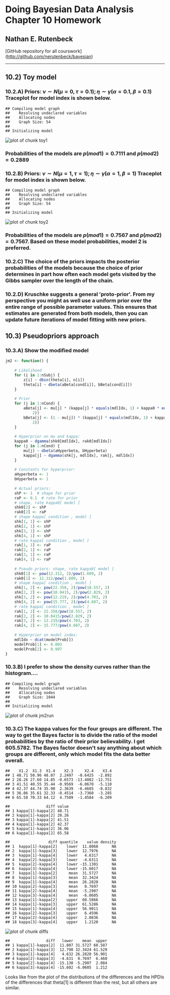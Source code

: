 Doing Bayesian Data Analysis
Chapter 10 Homework
========================================================

## Nathan E. Rutenbeck

[GitHub repository for all courswork] (http://github.com/nerutenbeck/bayesian)

--------------------------------------------------------




## 10.2) Toy model

### 10.2.A) Priors: $\nu \sim N(\mu=0, \tau=0.1); \eta \sim \gamma(\alpha=0.1, \beta=0.1)$ Traceplot for model index is shown below.


```
## Compiling model graph
##    Resolving undeclared variables
##    Allocating nodes
##    Graph Size: 54
## 
## Initializing model
```

![plot of chunk toy1](figure/toy1.png) 


### Probabilities of the models are $p(mod1) = 0.7111$ and $p(mod2) = 0.2889$

### 10.2.B) Priors: $\nu \sim N(\mu=1, \tau=1); \eta \sim \gamma(\alpha=1, \beta=1)$ Traceplot for model index is shown below.


```
## Compiling model graph
##    Resolving undeclared variables
##    Allocating nodes
##    Graph Size: 54
## 
## Initializing model
```

![plot of chunk toy2](figure/toy2.png) 


### Probabilities of the models are $p(mod1) = 0.7567$ and $p(mod2) = 0.7567$. Based on these model probabilities, model 2 is preferred.

### 10.2.C) The choice of the priors impacts the posterior probabilities of the models because the choice of prior determines in part how often each model gets visited by the Gibbs sampler over the length of the chain.

### 10.2.D) Kruschke suggests a general 'proto-prior'. From my perspective you might as well use a uniform prior over the entire range of possible parameter values. This ensures that estimates are generated from both models, then you can update future iterations of model fitting with new priors. 

## 10.3) Pseudopriors approach




### 10.3.A) Show the modified model


```r
jm2 <- function() {
    
    # Likelihood
    for (i in 1:nSubj) {
        z[i] ~ dbin(theta[i], n[i])
        theta[i] ~ dbeta(aBeta[cond[i]], bBeta[cond[i]])
    }
    
    # Prior
    for (j in 1:nCond) {
        aBeta[j] <- mu[j] * (kappa[j] * equals(mdlIdx, 1) + kappa0 * equals(mdlIdx, 
            2))
        bBeta[j] <- (1 - mu[j]) * (kappa[j] * equals(mdlIdx, 1) + kappa0 * equals(mdlIdx, 
            2))
    }
    
    # Hyperprior on mu and kappa:
    kappa0 ~ dgamma(shk0[mdlIdx], rak0[mdlIdx])
    for (j in 1:nCond) {
        mu[j] ~ dbeta(aHyperbeta, bHyperbeta)
        kappa[j] ~ dgamma(shk[j, mdlIdx], rak[j, mdlIdx])
    }
    
    # Constants for hyperprior:
    aHyperbeta <- 1
    bHyperbeta <- 1
    
    # Actual priors:
    shP <- 1  # shape for prior
    raP <- 0.1  # rate for prior
    # shape, rate kappa0[ model ]
    shk0[2] <- shP
    rak0[2] <- raP
    # shape kappa[ condition , model ]
    shk[1, 1] <- shP
    shk[2, 1] <- shP
    shk[3, 1] <- shP
    shk[4, 1] <- shP
    # rate kappa[ condition , model ]
    rak[1, 1] <- raP
    rak[2, 1] <- raP
    rak[3, 1] <- raP
    rak[4, 1] <- raP
    
    # Pseudo priors: shape, rate kappa0[ model ]
    shk0[1] <- pow(12.312, 2)/pow(1.609, 2)
    rak0[1] <- 12.312/pow(1.609, 2)
    # shape kappa[ condition , model ]
    shk[1, 2] <- pow(22.358, 2)/pow(18.557, 2)
    shk[2, 2] <- pow(10.0415, 2)/pow(2.829, 2)
    shk[3, 2] <- pow(12.219, 2)/pow(4.703, 2)
    shk[4, 2] <- pow(15.777, 2)/pow(4.607, 2)
    # rate kappa[ condition , model ]
    rak[1, 2] <- 22.358/pow(18.557, 2)
    rak[2, 2] <- 10.0415/pow(2.829, 2)
    rak[3, 2] <- 12.219/pow(4.703, 2)
    rak[4, 2] <- 15.777/pow(4.607, 2)
    
    # Hyperprior on model index:
    mdlIdx ~ dcat(modelProb[])
    modelProb[1] <- 0.003
    modelProb[2] <- 0.997
}
```


### 10.3.B) I prefer to show the density curves rather than the histogram....


```
## Compiling model graph
##    Resolving undeclared variables
##    Allocating nodes
##    Graph Size: 1044
## 
## Initializing model
```

![plot of chunk jm2run](figure/jm2run.png) 



### 10.3.C) The kappa values for the four groups are different. The way to get the Bayes factor is to divide the ratio of the model probabilities by the ratio of their prior believability. I get 605.5782. The Bayes factor doesn't say anything about which groups are different, only which model fits the data better overall.


```
##    X1.2  X1.3  X1.4    X2.3     X2.4    X3.4
## 1 48.71 50.96 48.07  2.2497  -0.6425  -2.892
## 2 28.26 27.60 14.85 -0.6573 -13.4082 -12.751
## 3 41.51 40.55 35.44 -0.9569  -6.0670  -5.110
## 4 42.37 44.74 35.90  2.3639  -6.4685  -8.832
## 5 36.06 35.61 32.33 -0.4514  -3.7360  -3.285
## 6 65.58 70.33 64.12  4.7509  -1.4584  -6.209
```

```
##                diff value
## 1 kappa[1]-kappa[2] 48.71
## 2 kappa[1]-kappa[2] 28.26
## 3 kappa[1]-kappa[2] 41.51
## 4 kappa[1]-kappa[2] 42.37
## 5 kappa[1]-kappa[2] 36.06
## 6 kappa[1]-kappa[2] 65.58
```

```
##                 diff quantile    value density
## 1  kappa[1]-kappa[2]    lower  11.8068      NA
## 2  kappa[1]-kappa[3]    lower  12.7976      NA
## 3  kappa[1]-kappa[4]    lower   4.6317      NA
## 4  kappa[2]-kappa[3]    lower  -4.6311      NA
## 5  kappa[2]-kappa[4]    lower -15.1301      NA
## 6  kappa[3]-kappa[4]    lower -15.6017      NA
## 7  kappa[1]-kappa[2]     mean  31.5727      NA
## 8  kappa[1]-kappa[3]     mean  32.3424      NA
## 9  kappa[1]-kappa[4]     mean  26.2820      NA
## 10 kappa[2]-kappa[3]     mean   0.7697      NA
## 11 kappa[2]-kappa[4]     mean  -5.2907      NA
## 12 kappa[3]-kappa[4]     mean  -6.0605      NA
## 13 kappa[1]-kappa[2]    upper  60.5866      NA
## 14 kappa[1]-kappa[3]    upper  61.5286      NA
## 15 kappa[1]-kappa[4]    upper  56.9011      NA
## 16 kappa[2]-kappa[3]    upper   6.4596      NA
## 17 kappa[2]-kappa[4]    upper   2.0836      NA
## 18 kappa[3]-kappa[4]    upper   1.2120      NA
```

![plot of chunk diffs](figure/diffs.png) 

```
##                diff   lower    mean  upper
## 1 kappa[1]-kappa[2]  11.807 31.5727 60.587
## 2 kappa[1]-kappa[3]  12.798 32.3424 61.529
## 3 kappa[1]-kappa[4]   4.632 26.2820 56.901
## 4 kappa[2]-kappa[3]  -4.631  0.7697  6.460
## 5 kappa[2]-kappa[4] -15.130 -5.2907  2.084
## 6 kappa[3]-kappa[4] -15.602 -6.0605  1.212
```


Looks like from the plot of the distributions of the differences and the HPDIs of the differences that theta[1] is different than the rest, but all others are similar.
